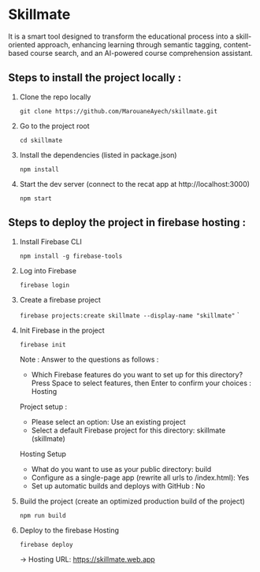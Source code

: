 # Skillmate

It is a smart tool designed to transform the educational process into a skill-oriented approach, enhancing learning through semantic tagging, content-based course search, and an AI-powered course comprehension assistant.

## Steps to install the project locally :

1. Clone the repo locally

    `git clone https://github.com/MarouaneAyech/skillmate.git`

2. Go to the project root

    `cd skillmate`

3. Install the dependencies (listed in package.json)

    `npm install`

4. Start the dev server (connect to the recat app at http://localhost:3000)

    `npm start`

## Steps to deploy the project in firebase hosting :

1. Install Firebase CLI

    `npm install -g firebase-tools`

2. Log into Firebase

    `firebase login`

3. Create a firebase project

    `firebase projects:create skillmate --display-name "skillmate"`
`
4. Init Firebase in the project

    `firebase init`

    Note : Answer to the questions as follows :

    - Which Firebase features do you want to set up for this directory? Press Space to select features, then Enter to confirm your choices : Hosting
    
    Project setup :

    - Please select an option: Use an existing project
    - Select a default Firebase project for this directory: skillmate (skillmate)

    Hosting Setup

    - What do you want to use as your public directory: build
    - Configure as a single-page app (rewrite all urls to /index.html): Yes
    - Set up automatic builds and deploys with GitHub : No

5. Build the project (create an optimized production build of the project)
    
    `npm run build`

6. Deploy to the firebase Hosting

    `firebase deploy`

    -> Hosting URL: https://skillmate.web.app